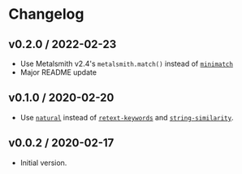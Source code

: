 # Changelog

## v0.2.0 / 2022-02-23

- Use Metalsmith v2.4's `metalsmith.match()` instead of [`minimatch`](https://www.npmjs.com/package/minimatch)
- Major README update

## v0.1.0 / 2020-02-20

- Use [`natural`](https://www.npmjs.com/package/natural) instead of [`retext-keywords`](https://www.npmjs.com/package/retext-keywords) and [`string-similarity`](https://www.npmjs.com/package/string-similarity).

## v0.0.2 / 2020-02-17

- Initial version.

